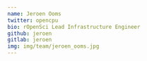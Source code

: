 ```yaml
---
name: Jeroen Ooms
twitter: opencpu
bio: rOpenSci Lead Infrastructure Engineer
github: jeroen
gitlab: jeroen
img: img/team/jeroen_ooms.jpg
---
```

